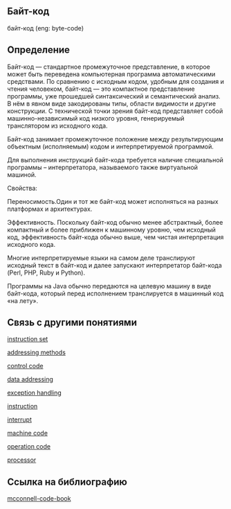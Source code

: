 ## Байт-код
байт-код (eng: byte-code) 

## Определение
Байт-код —  стандартное промежуточное представление, в которое может быть переведена компьютерная программа автоматическими средствами. По сравнению с исходным кодом, удобным для создания и чтения человеком, байт-код — это компактное представление программы, уже прошедшей синтаксический и семантический анализ. В нём в явном виде закодированы типы, области видимости и другие конструкции. С технической точки зрения байт-код представляет собой машинно-независимый код низкого уровня, генерируемый транслятором из исходного кода.

Байт-код занимает промежуточное положение между результирующим объектным (исполняемым) кодом и интерпретируемой программой. 

Для выполнения инструкций байт-кода требуется наличие специальной программы – интерпретатора, называемого также виртуальной машиной.

Свойства:

Переносимость.Один и тот же байт-код может исполняться на разных платформах и архитектурах.

Эффективность. Поскольку байт-код обычно менее абстрактный,  более компактный и более приближен к машинному уровню, чем исходный код, эффективность байт-кода обычно выше, чем чистая интерпретация исходного кода. 

Многие интерпретируемые языки на самом деле транслируют исходный текст в байт-код и далее запускают интерпретатор байт-кода (Perl, PHP, Ruby и Python).

Программы на Java обычно передаются на целевую машину в виде байт-кода, который перед исполнением транслируется в машинный код «на лету».




## Связь с другими понятиями
[instruction set](https://github.com/vernikkkkkkkkkkkkkkkkkkk/concept/blob/main/virtual%20machines/instruction%20set/instruction%20set.md)

[addressing methods](https://github.com/vernikkkkkkkkkkkkkkkkkkk/concept/blob/main/virtual%20machines/instruction%20set/addressing%20methods.md)

[control code](https://github.com/vernikkkkkkkkkkkkkkkkkkk/concept/blob/main/virtual%20machines/instruction%20set/control%20code.md)

[data addressing](https://github.com/vernikkkkkkkkkkkkkkkkkkk/concept/blob/main/virtual%20machines/instruction%20set/data%20addressing.md)

[exception handling](https://github.com/vernikkkkkkkkkkkkkkkkkkk/concept/blob/main/virtual%20machines/instruction%20set/exception%20handling.md)

[instruction](https://github.com/vernikkkkkkkkkkkkkkkkkkk/concept/blob/main/virtual%20machines/instruction%20set/instruction.md)

[interrupt](https://github.com/vernikkkkkkkkkkkkkkkkkkk/concept/blob/main/virtual%20machines/instruction%20set/interrupt.md)

[machine code](https://github.com/vernikkkkkkkkkkkkkkkkkkk/concept/blob/main/virtual%20machines/instruction%20set/machine%20code.md)

[operation code](https://github.com/vernikkkkkkkkkkkkkkkkkkk/concept/blob/main/virtual%20machines/instruction%20set/operation%20code.md)

[processor](https://github.com/vernikkkkkkkkkkkkkkkkkkk/concept/blob/main/virtual%20machines/instruction%20set/processor.md)

## Cсылка на библиографию

[mcconnell-code-book](https://github.com/vernikkkkkkkkkkkkkkkkkkk/concept/blob/main/bibliography/instruction%20set/mcconnell-code-book.md)

